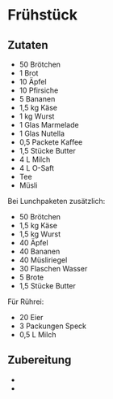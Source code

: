 # Frühstück

## Zutaten
* 50 Brötchen
* 1 Brot
* 10 Äpfel
* 10 Pfirsiche
* 5 Bananen
* 1,5 kg Käse
* 1 kg Wurst
* 1 Glas Marmelade
* 1 Glas Nutella
* 0,5 Packete Kaffee
* 1,5 Stücke Butter
* 4 L Milch
* 4 L O-Saft
* Tee
* Müsli

Bei Lunchpaketen zusätzlich:
* 50 Brötchen
* 1,5 kg Käse
* 1,5 kg Wurst
* 40 Äpfel
* 40 Bananen
* 40 Müsliriegel
* 30 Flaschen Wasser
* 5 Brote
* 1,5 Stücke Butter

Für Rührei:
* 20 Eier
* 3 Packungen Speck
* 0,5 L Milch

## Zubereitung

*
*
